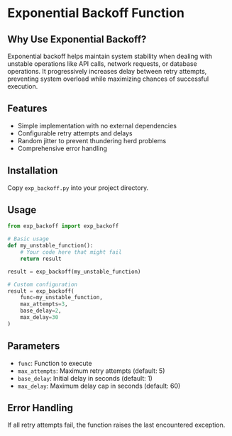 # Exponential Backoff Function

## Why Use Exponential Backoff?
Exponential backoff helps maintain system stability when dealing with unstable operations like API calls, network requests, or database operations. It progressively increases delay between retry attempts, preventing system overload while maximizing chances of successful execution.

## Features
- Simple implementation with no external dependencies
- Configurable retry attempts and delays
- Random jitter to prevent thundering herd problems
- Comprehensive error handling

## Installation
Copy `exp_backoff.py` into your project directory.

## Usage
```python
from exp_backoff import exp_backoff

# Basic usage
def my_unstable_function():
    # Your code here that might fail
    return result

result = exp_backoff(my_unstable_function)

# Custom configuration
result = exp_backoff(
    func=my_unstable_function,
    max_attempts=3,
    base_delay=2,
    max_delay=30
)
```

## Parameters
- `func`: Function to execute
- `max_attempts`: Maximum retry attempts (default: 5)
- `base_delay`: Initial delay in seconds (default: 1)
- `max_delay`: Maximum delay cap in seconds (default: 60)

## Error Handling
If all retry attempts fail, the function raises the last encountered exception.